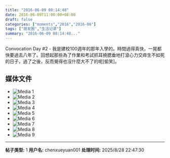 ```yaml
---
title: "2016-06-09 08:14:48"
date: 2016-06-09T11:00:00+08:00
draft: false
categories: ["moments","2016","2016-06"]
tags: ["朋友圈","生活记录"]
summary: "2016-06-09 08:14:48..."
---
```


Convocation Day #2 - 我是建校100週年的那年入學的。時間過得真快，一晃都快要過去八年了。回想起那些為了作業和考試抓耳撓腮垂地打滾心力交瘁生不如死的日子，過了之後，反而覺得也沒什麼大不了的呢[偷笑]。

## 媒体文件

- ![Media 1](/Moments/photos/2016-06-09/201606090814480.jpg)
- ![Media 2](/Moments/photos/2016-06-09/201606090814481.jpg)
- ![Media 3](/Moments/photos/2016-06-09/201606090814482.jpg)
- ![Media 4](/Moments/photos/2016-06-09/201606090814483.jpg)
- ![Media 5](/Moments/photos/2016-06-09/201606090814484.jpg)
- ![Media 6](/Moments/photos/2016-06-09/201606090814485.jpg)
- ![Media 7](/Moments/photos/2016-06-09/201606090814486.jpg)
- ![Media 8](/Moments/photos/2016-06-09/201606090814487.jpg)
- ![Media 9](/Moments/photos/2016-06-09/201606090814488.jpg)

---

**帖子类型:** 1
**用户名:** chenxueyuan001
**处理时间:** 2025/8/28 22:47:30